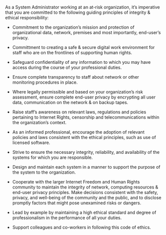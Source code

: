 
As a System Administrator working at an at-risk organization, it’s imperative that you are committed to the following guiding principles of integrity & ethical responsibility:

- Commitment to the organization’s mission and protection of organizational data, network, premises and most importantly, end-user’s privacy.

- Committment to creating a safe & secure digital work environment for staff who are on the frontlines of supporting human rights.

- Safeguard confidentiality of any information to which you may have access during the course of your professional duties.

- Ensure complete transparency to staff about network or other monitoring procedures in place.

- Where legally permissible and based on your organization’s risk assessment, ensure complete end-user privacy by encrypting all user data, communication on the network & on backup tapes.

- Raise staff’s awareness on relevant laws, regulations and policies pertaining to Internet Rights, censorship and telecommunications within the organization’s context.

- As an informed professional, encourage the adoption of relevant policies and laws consistent with the ethical principles, such as use of licensed software.

- Strive to ensure the necessary integrity, reliability, and availability of the systems for which you are responsible.

- Design and maintain each system in a manner to support the purpose of the system to the organization.

- Cooperate with the larger Internet Freedom and Human Rights community to maintain the integrity of network, computing resources & end-user privacy principles. Make decisions consistent with the safety, privacy, and well-being of the community and the public, and to disclose promptly factors that might pose unexamined risks or dangers.

- Lead by example by maintaining a high ethical standard and degree of professionalism in the performance of all your duties.

- Support colleagues and co-workers in following this code of ethics.
